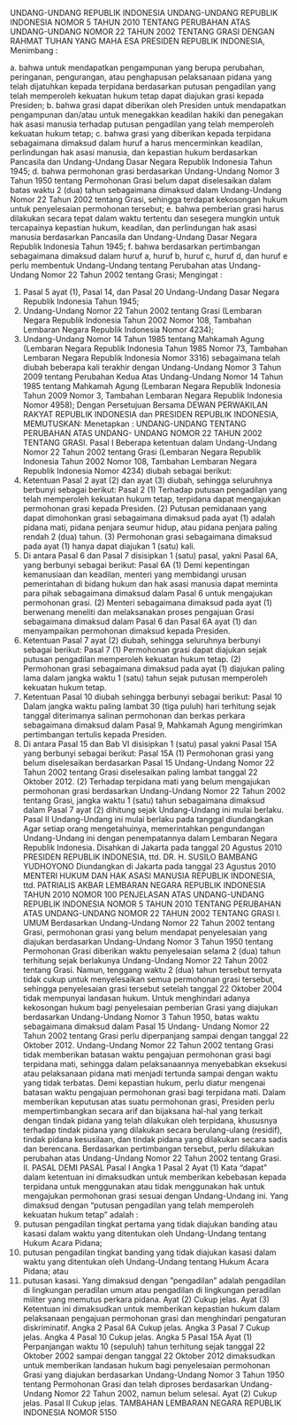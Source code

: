 UNDANG-UNDANG REPUBLIK INDONESIA UNDANG-UNDANG REPUBLIK INDONESIA NOMOR 5 TAHUN 2010 TENTANG PERUBAHAN ATAS UNDANG-UNDANG NOMOR 22 TAHUN 2002 TENTANG GRASI
DENGAN RAHMAT TUHAN YANG MAHA ESA PRESIDEN REPUBLIK INDONESIA,
Menimbang :

a. bahwa untuk mendapatkan pengampunan yang berupa perubahan, peringanan, pengurangan, atau penghapusan pelaksanaan pidana yang telah dijatuhkan kepada terpidana berdasarkan putusan pengadilan yang telah memperoleh kekuatan hukum tetap dapat diajukan grasi kepada Presiden;
b. bahwa grasi dapat diberikan oleh Presiden untuk mendapatkan pengampunan dan/atau untuk menegakkan keadilan hakiki dan penegakan hak asasi manusia terhadap putusan pengadilan yang telah memperoleh kekuatan hukum tetap;
c. bahwa grasi yang diberikan kepada terpidana sebagaimana dimaksud dalam huruf a harus mencerminkan keadilan, perlindungan hak asasi manusia, dan kepastian hukum berdasarkan Pancasila dan Undang-Undang Dasar Negara Republik Indonesia Tahun 1945;
d. bahwa permohonan grasi berdasarkan Undang-Undang Nomor 3 Tahun 1950 tentang Permohonan Grasi belum dapat diselesaikan dalam batas waktu 2 (dua) tahun sebagaimana dimaksud dalam Undang-Undang Nomor 22 Tahun 2002 tentang Grasi, sehingga terdapat kekosongan hukum untuk penyelesaian permohonan tersebut;
e. bahwa pemberian grasi harus dilakukan secara tepat dalam waktu tertentu dan sesegera mungkin untuk tercapainya kepastian hukum, keadilan, dan perlindungan hak asasi manusia berdasarkan Pancasila dan Undang-Undang Dasar Negara Republik Indonesia Tahun 1945;
f. bahwa berdasarkan pertimbangan sebagaimana dimaksud dalam huruf a, huruf b, huruf c, huruf d, dan huruf e perlu membentuk Undang-Undang tentang Perubahan atas Undang-Undang Nomor 22 Tahun 2002 tentang Grasi;
Mengingat :

1. Pasal 5 ayat (1), Pasal 14, dan Pasal 20 Undang-Undang Dasar Negara Republik Indonesia Tahun 1945;
2. Undang-Undang Nomor 22 Tahun 2002 tentang Grasi (Lembaran Negara Republik Indonesia Tahun 2002 Nomor 108, Tambahan Lembaran Negara Republik Indonesia Nomor 4234);
3. Undang-Undang Nomor 14 Tahun 1985 tentang Mahkamah Agung (Lembaran Negara Republik Indonesia Tahun 1985 Nomor 73, Tambahan Lembaran Negara Republik Indonesia Nomor 3316) sebagaimana telah diubah beberapa kali terakhir dengan Undang-Undang Nomor 3 Tahun 2009 tentang Perubahan Kedua Atas Undang-Undang Nomor 14 Tahun 1985 tentang Mahkamah Agung (Lembaran Negara Republik Indonesia Tahun 2009 Nomor 3, Tambahan Lembaran Negara Republik Indonesia Nomor 4958); Dengan Persetujuan Bersama DEWAN PERWAKILAN RAKYAT REPUBLIK INDONESIA dan PRESIDEN REPUBLIK INDONESIA,
MEMUTUSKAN:
 Menetapkan : UNDANG-UNDANG TENTANG PERUBAHAN ATAS UNDANG- UNDANG NOMOR 22 TAHUN 2002 TENTANG GRASI.
Pasal I
Beberapa ketentuan dalam Undang-Undang Nomor 22 Tahun 2002 tentang Grasi (Lembaran Negara Republik Indonesia Tahun 2002 Nomor 108, Tambahan Lembaran Negara Republik Indonesia Nomor 4234) diubah sebagai berikut:
1. Ketentuan Pasal 2 ayat (2) dan ayat (3) diubah, sehingga seluruhnya berbunyi sebagai berikut:
Pasal 2
(1) Terhadap putusan pengadilan yang telah memperoleh kekuatan hukum tetap, terpidana dapat mengajukan permohonan grasi kepada Presiden.
(2) Putusan pemidanaan yang dapat dimohonkan grasi sebagaimana dimaksud pada ayat (1) adalah pidana mati, pidana penjara seumur hidup, atau pidana penjara paling rendah 2 (dua) tahun.
(3) Permohonan grasi sebagaimana dimaksud pada ayat (1) hanya dapat diajukan 1 (satu) kali.
2. Di antara Pasal 6 dan Pasal 7 disisipkan 1 (satu) pasal, yakni Pasal 6A, yang berbunyi sebagai berikut:
Pasal 6A
(1) Demi kepentingan kemanusiaan dan keadilan, menteri yang membidangi urusan pemerintahan di bidang hukum dan hak asasi manusia dapat meminta para pihak sebagaimana dimaksud dalam Pasal 6 untuk mengajukan permohonan grasi.
(2) Menteri sebagaimana dimaksud pada ayat (1) berwenang meneliti dan melaksanakan proses pengajuan Grasi sebagaimana dimaksud dalam Pasal 6 dan Pasal 6A ayat (1) dan menyampaikan permohonan dimaksud kepada Presiden.
3. Ketentuan Pasal 7 ayat (2) diubah, sehingga seluruhnya berbunyi sebagai berikut:
Pasal 7
(1) Permohonan grasi dapat diajukan sejak putusan pengadilan memperoleh kekuatan hukum tetap.
(2) Permohonan grasi sebagaimana dimaksud pada ayat (1) diajukan paling lama dalam jangka waktu 1 (satu) tahun sejak putusan memperoleh kekuatan hukum tetap.
4. Ketentuan Pasal 10 diubah sehingga berbunyi sebagai berikut:
Pasal 10
Dalam jangka waktu paling lambat 30 (tiga puluh) hari terhitung sejak tanggal diterimanya salinan permohonan dan berkas perkara sebagaimana dimaksud dalam Pasal 9, Mahkamah Agung mengirimkan pertimbangan tertulis kepada Presiden.
5. Di antara Pasal 15 dan Bab VI disisipkan 1 (satu) pasal yakni Pasal 15A yang berbunyi sebagai berikut:
Pasal 15A
(1) Permohonan grasi yang belum diselesaikan berdasarkan Pasal 15 Undang-Undang Nomor 22 Tahun 2002 tentang Grasi diselesaikan paling lambat tanggal 22 Oktober 2012.
(2) Terhadap terpidana mati yang belum mengajukan permohonan grasi berdasarkan Undang-Undang Nomor 22 Tahun 2002 tentang Grasi, jangka waktu 1 (satu) tahun sebagaimana dimaksud dalam Pasal 7 ayat (2) dihitung sejak Undang-Undang ini mulai berlaku.
Pasal II
Undang-Undang ini mulai berlaku pada tanggal diundangkan
Agar setiap orang mengetahuinya, memerintahkan pengundangan Undang-Undang ini dengan penempatannya dalam Lembaran Negara Republik Indonesia. Disahkan di Jakarta pada tanggal 20 Agustus 2010 PRESIDEN REPUBLIK INDONESIA, ttd. DR. H. SUSILO BAMBANG YUDHOYONO Diundangkan di Jakarta pada tanggal 23 Agustus 2010 MENTERI HUKUM DAN HAK ASASI MANUSIA REPUBLIK INDONESIA, ttd. PATRIALIS AKBAR LEMBARAN NEGARA REPUBLIK INDONESIA TAHUN 2010 NOMOR 100 PENJELASAN ATAS UNDANG-UNDANG REPUBLIK INDONESIA NOMOR 5 TAHUN 2010 TENTANG PERUBAHAN ATAS UNDANG-UNDANG NOMOR 22 TAHUN 2002 TENTANG GRASI I. UMUM Berdasarkan Undang-Undang Nomor 22 Tahun 2002 tentang Grasi, permohonan grasi yang belum mendapat penyelesaian yang diajukan berdasarkan Undang-Undang Nomor 3 Tahun 1950 tentang Permohonan Grasi diberikan waktu penyelesaian selama 2 (dua) tahun terhitung sejak berlakunya Undang-Undang Nomor 22 Tahun 2002 tentang Grasi. Namun, tenggang waktu 2 (dua) tahun tersebut ternyata tidak cukup untuk menyelesaikan semua permohonan grasi tersebut, sehingga penyelesaian grasi tersebut setelah tanggal 22 Oktober 2004 tidak mempunyai landasan hukum. Untuk menghindari adanya kekosongan hukum bagi penyelesaian pemberian Grasi yang diajukan berdasarkan Undang-Undang Nomor 3 Tahun 1950, batas waktu sebagaimana dimaksud dalam Pasal 15 Undang- Undang Nomor 22 Tahun 2002 tentang Grasi perlu diperpanjang sampai dengan tanggal 22 Oktober 2012. Undang-Undang Nomor 22 Tahun 2002 tentang Grasi tidak memberikan batasan waktu pengajuan permohonan grasi bagi terpidana mati, sehingga dalam pelaksanaannya menyebabkan eksekusi atau pelaksanaan pidana mati menjadi tertunda sampai dengan waktu yang tidak terbatas. Demi kepastian hukum, perlu diatur mengenai batasan waktu pengajuan permohonan grasi bagi terpidana mati. Dalam memberikan keputusan atas suatu permohonan grasi, Presiden perlu mempertimbangkan secara arif dan bijaksana hal-hal yang terkait dengan tindak pidana yang telah dilakukan oleh terpidana, khususnya terhadap tindak pidana yang dilakukan secara berulang-ulang (residif), tindak pidana kesusilaan, dan tindak pidana yang dilakukan secara sadis dan berencana. Berdasarkan pertimbangan tersebut, perlu dilakukan perubahan atas Undang-Undang Nomor 22 Tahun 2002 tentang Grasi. II. PASAL DEMI PASAL
Pasal I
Angka 1
Pasal 2
Ayat (1) Kata “dapat” dalam ketentuan ini dimaksudkan untuk memberikan kebebasan kepada terpidana untuk menggunakan atau tidak menggunakan hak untuk mengajukan permohonan grasi sesuai dengan Undang-Undang ini. Yang dimaksud dengan “putusan pengadilan yang telah memperoleh kekuatan hukum tetap” adalah :
1. putusan pengadilan tingkat pertama yang tidak diajukan banding atau kasasi dalam waktu yang ditentukan oleh Undang-Undang tentang Hukum Acara Pidana;
2. putusan pengadilan tingkat banding yang tidak diajukan kasasi dalam waktu yang ditentukan oleh Undang-Undang tentang Hukum Acara Pidana; atau
3. putusan kasasi. Yang dimaksud dengan ”pengadilan” adalah pengadilan di lingkungan peradilan umum atau pengadilan di lingkungan peradilan militer yang memutus perkara pidana. Ayat (2) Cukup jelas. Ayat (3) Ketentuan ini dimaksudkan untuk memberikan kepastian hukum dalam pelaksanaan pengajuan permohonan grasi dan menghindari pengaturan diskriminatif. Angka 2
Pasal 6A
Cukup jelas. Angka 3
Pasal 7
Cukup jelas. Angka 4
Pasal 10
Cukup jelas. Angka 5
Pasal 15A
Ayat (1) Perpanjangan waktu 10 (sepuluh) tahun terhitung sejak tanggal 22 Oktober 2002 sampai dengan tanggal 22 Oktober 2012 dimaksudkan untuk memberikan landasan hukum bagi penyelesaian permohonan Grasi yang diajukan berdasarkan Undang-Undang Nomor 3 Tahun 1950 tentang Permohonan Grasi dan telah diproses berdasarkan Undang-Undang Nomor 22 Tahun 2002, namun belum selesai. Ayat (2) Cukup jelas.
Pasal II
Cukup jelas. TAMBAHAN LEMBARAN NEGARA REPUBLIK INDONESIA NOMOR 5150